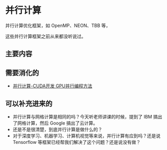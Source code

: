 
# 并行计算

并行计算优化框架，如 OpenMP、NEON、TBB 等，

这些并行计算框架之前从来都没听说过。

## 主要内容







## 需要消化的

- [ 并行计算-CUDA开发 GPU并行编程方法](https://blog.csdn.net/LG1259156776/article/details/77621762)



## 可以补充进来的


- 并行计算与网格计算是相同的吗？今天听老师讲课的时候，提到了 IBM 搞出了网格计算，然后 Google 搞出了云计算。
- 还是不是很清楚，到底并行计算是做什么的？
- 对于深度学习、机器学习、计算机视觉等来说，并行计算有应到吗？还是说 Tensorflow 等框架已经帮我们解决了这个问题？还是说没有做？
